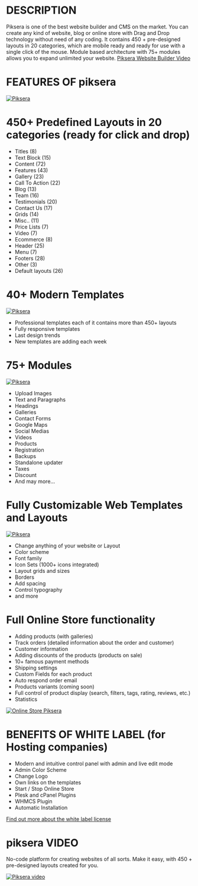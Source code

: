 # DESCRIPTION

Piksera is one of the best website builder and CMS on the market.
You can create any kind of website, blog or online store with Drag and Drop technology without need of any coding.
It contains 450 + pre-designed layouts in 20 categories, which are mobile ready and ready for use with a single click of the mouse.
Module based architecture with 75+ modules allows you to expand unlimited your website.
[Piksera Website Builder Video](https://youtu.be/JwUj6mGZ20I "Short Video of how it's work")

# FEATURES OF piksera 

[![Piksera](https://piksera.com/cdn/partners/plesk/live.jpg)](https://youtu.be/EKiaLcZkReM)

# 450+ Predefined Layouts in 20 categories (ready for click and drop)
- Titles (8)
- Text Block (15)
- Content (72)
- Features (43)
- Gallery (23)
- Call To Action (22)
- Blog (13)
- Team (16)
- Testimonials (20)
- Contact Us (17)
- Grids (14)
- Misc.. (11)
- Price Lists (7)
- Video (7)
- Ecommerce (8)
- Header (25)
- Menu (7)
- Footers (28)
- Other (3)
- Default layouts (26)

# 40+ Modern Templates

[![Piksera](https://piksera.com/cdn/partners/plesk/templates2.jpg)](https://youtu.be/EKiaLcZkReM)


 - Professional templates each of it contains more than 450+ layouts
 - Fully responsive templates
 - Last design trends
 - New templates are adding each week


# 75+ Modules


[![Piksera](https://piksera.com/cdn/partners/plesk/modules.jpg)](https://youtu.be/EKiaLcZkReM)


 - Upload Images
 - Text and Paragraphs
 - Headings
 - Galleries
 - Contact Forms
 - Google Maps
 - Social Medias
 - Videos
 - Products
 - Registration
 - Backups
 - Standalone updater
 - Taxes 
 - Discount
 - And may more...

# Fully Customizable Web Templates and Layouts

[![Piksera](https://piksera.com/cdn/partners/plesk/visual-editor.jpg)](https://youtu.be/EKiaLcZkReM)

 - Change anything of your website or Layout 
 - Color scheme
 - Font family
 - Icon Sets (1000+ icons integrated)
 - Layout grids and sizes
 - Borders 
 - Add spacing
 - Control typography
 - and more

 

# Full Online Store functionality
 - Adding products (with galleries)
 - Track orders (detailed information about the order and customer)
 - Customer information
 - Adding discounts of the products (products on sale)
 - 10+ famous payment methods
 - Shipping settings
 - Custom Fields for each product
 - Auto respond order email
 - Products variants (coming soon)
 - Full control of product display (search, filters, tags, rating, reviews, etc.)
 - Statistics


[![Online Store Piksera](https://piksera.com/cdn/partners/plesk/shop-settings-piksera.jpg)](https://youtu.be/EKiaLcZkReM)





# BENEFITS OF WHITE LABEL (for Hosting companies)

 - Modern and intuitive control panel with admin and live edit mode
 - Admin Color Scheme
 - Change Logo
 - Own links on the templates
 - Start / Stop Online Store
 - Plesk and cPanel Plugins
 - WHMCS Plugin
 - Automatic Installation



[Find out more about the white label license](https://piksera.org/go/whitelabel)


# piksera VIDEO

No-code platform for creating websites of all sorts. Make it easy, with 450 + pre-designed layouts created for you.

[![Piksera video](https://piksera.com/cdn/partners/plesk/video-youtube.jpg)](https://youtu.be/EKiaLcZkReM)



 

